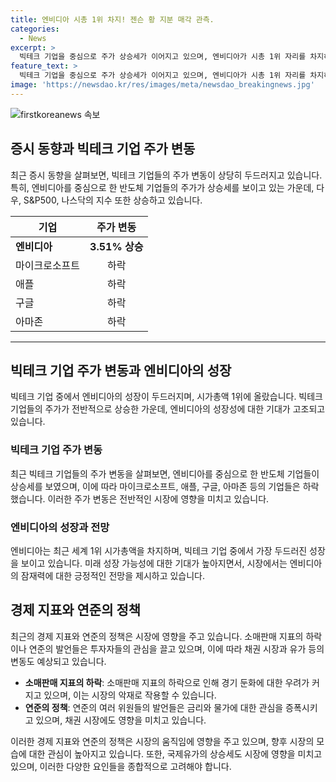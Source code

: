 ```yaml
---
title: 엔비디아 시총 1위 차지! 젠슨 황 지분 매각 관측.
categories:
  - News
excerpt: >
  빅테크 기업을 중심으로 주가 상승세가 이어지고 있으며, 엔비디아가 시총 1위 자리를 차지하는 등 시장의 흐름이 변화하고 있다. 엔비디아를 중심으로 반도체 기업들도 상승세를 보이며, 월가 애널리스트들도 엔비디아 주가를 상향 조정하고 있다. 그러나 불안한 상황도 여전히 존재하며, 소매판매 지표와 연준의 발언 등이 시장에 영향을 미치고 있다. 또한, 국제유가는 상승세를 보이고 있지만, 전반적으로 시장은 제한된 모멘텀에 수급이 몰리고 있는 상황이다.
feature_text: >
  빅테크 기업을 중심으로 주가 상승세가 이어지고 있으며, 엔비디아가 시총 1위 자리를 차지하는 등 시장의 흐름이 변화하고 있다. 엔비디아를 중심으로 반도체 기업들도 상승세를 보이며, 월가 애널리스트들도 엔비디아 주가를 상향 조정하고 있다. 그러나 불안한 상황도 여전히 존재하며, 소매판매 지표와 연준의 발언 등이 시장에 영향을 미치고 있다. 또한, 국제유가는 상승세를 보이고 있지만, 전반적으로 시장은 제한된 모멘텀에 수급이 몰리고 있는 상황이다.
image: 'https://newsdao.kr/res/images/meta/newsdao_breakingnews.jpg'
---
```


<p><img src="https://newsdao.kr/res/images/meta/newsdao_breakingnews.jpg" alt="firstkoreanews 속보" /></p>

<h2 data-ke-size="size26">증시 동향과 빅테크 기업 주가 변동</h2>

<p data-ke-size="size16">최근 증시 동향을 살펴보면, 빅테크 기업들의 주가 변동이 상당히 두드러지고 있습니다. 특히, 엔비디아를 중심으로 한 반도체 기업들의 주가가 상승세를 보이고 있는 가운데, 다우, S&P500, 나스닥의 지수 또한 상승하고 있습니다.</p>

<table>
<thead>
<tr>
<th>기업</th>
<th>주가 변동</th>
</tr>
</thead>
<tbody>
<tr>
<td><b>엔비디아</b></td>
<td style="text-align: center; height: 17px;"><b>3.51% 상승</b></td>
</tr>
<tr>
<td>마이크로소프트</td>
<td style="text-align: center; height: 17px;">하락</td>
</tr>
<tr>
<td>애플</td>
<td style="text-align: center; height: 17px;">하락</td>
</tr>
<tr>
<td>구글</td>
<td style="text-align: center; height: 17px;">하락</td>
</tr>
<tr>
<td>아마존</td>
<td style="text-align: center; height: 17px;">하락</td>
</tr>
</tbody>
</table>

<hr>

<h2 data-ke-size="size26">빅테크 기업 주가 변동과 엔비디아의 성장</h2>

<p data-ke-size="size16">빅테크 기업 중에서 엔비디아의 성장이 두드러지며, 시가총액 1위에 올랐습니다. 빅테크 기업들의 주가가 전반적으로 상승한 가운데, 엔비디아의 성장성에 대한 기대가 고조되고 있습니다.</p>

<h3>빅테크 기업 주가 변동</h3>

<p data-ke-size="size16">최근 빅테크 기업들의 주가 변동을 살펴보면, 엔비디아를 중심으로 한 반도체 기업들이 상승세를 보였으며, 이에 따라 마이크로소프트, 애플, 구글, 아마존 등의 기업들은 하락했습니다. 이러한 주가 변동은 전반적인 시장에 영향을 미치고 있습니다.</p>

<h3><b>엔비디아의 성장과 전망</b></h3>

<p data-ke-size="size16">엔비디아는 최근 세계 1위 시가총액을 차지하며, 빅테크 기업 중에서 가장 두드러진 성장을 보이고 있습니다. 미래 성장 가능성에 대한 기대가 높아지면서, 시장에서는 엔비디아의 잠재력에 대한 긍정적인 전망을 제시하고 있습니다.</p>

<h2 data-ke-size="size26">경제 지표와 연준의 정책</h2>

<p data-ke-size="size16">최근의 경제 지표와 연준의 정책은 시장에 영향을 주고 있습니다. 소매판매 지표의 하락이나 연준의 발언들은 투자자들의 관심을 끌고 있으며, 이에 따라 채권 시장과 유가 등의 변동도 예상되고 있습니다.</p>

<ul>
<li><b>소매판매 지표의 하락</b>: 소매판매 지표의 하락으로 인해 경기 둔화에 대한 우려가 커지고 있으며, 이는 시장의 악재로 작용할 수 있습니다.</li>
<li><b>연준의 정책</b>: 연준의 여러 위원들의 발언들은 금리와 물가에 대한 관심을 증폭시키고 있으며, 채권 시장에도 영향을 미치고 있습니다.</li>
</ul>

<p data-ke-size="size16">이러한 경제 지표와 연준의 정책은 시장의 움직임에 영향을 주고 있으며, 향후 시장의 모습에 대한 관심이 높아지고 있습니다. 또한, 국제유가의 상승세도 시장에 영향을 미치고 있으며, 이러한 다양한 요인들을 종합적으로 고려해야 합니다.</p>

